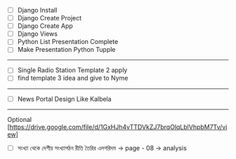 - [ ] Django Install 
- [ ] Django Create Project 
- [ ] Django Create App 
- [ ] Django Views 
- [ ] Python List Presentation Complete 
- [ ] Make Presentation Python Tupple
--------------------
- [ ] Single Radio Station Template 2 apply  
- [ ] find template 3 idea and give to Nyme
---
- [ ] News Portal Design Like Kalbela 

---
Optional [https://drive.google.com/file/d/1GxHJh4vTTDVkZJ7brqOlqLblVhpbM7Tv/view]
- [ ] সংখ্যা থেকে দেশীয় সংখ্যাপঠন রীতি তৈরির এলগরিদম -> page - 08 -> analysis 



